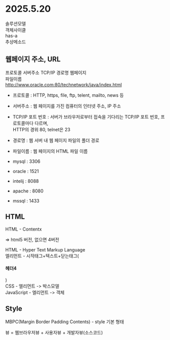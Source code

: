 # 2025.5.20   
솔루션모델  
객체사이클  
has-a  
추상메소드  
  
## 웹페이지 주소, URL  
프로토콜   서버주소   TCP/IP   경로명    웹페이지   
                                     파일이름  
http://www.oracle.com:80/technetwork/java/index.html  
  
- 프로토콜 : HTTP, https, file, ftp, telent, mailto, news 등  
- 서버주소 : 웹 페이지를 가진 컴퓨터의 인터넷 주소, IP 주소  
- TCP/IP 포트 번호 : 서버가 브라우저로부터 접속을 기다리는 TCP/IP 포트 번호, 프로토콜마다 다르며,  
   HTTP의 경위 80, telnet은 23  
- 경로명 : 웹 서버 내 웹 페이지 파일의 폴더 경로  
- 파일이름 : 웹 페이지의 HTML 파일 이름  

- mysql : 3306   
- oracle : 1521      
- intelij : 8088  
- apache : 8080   
- mssql : 1433     

## HTML     
HTML - Contentx     
<!DOCTYPE html>  => html5 버전, 없으면 4버전         
HTML - Hyper Text Markup Language   
엘리먼트 - 시작태그+텍스트+닫는태그( <h4>헤더4</h4>)        
CSS - 엘리먼트 -> 박스모델     
JavaScript - 엘리먼트 -> 객체     
     
## Style     
MBPC(Margin Border Padding Contents) - style 기본 형태         
     
뷰 = 웹브라우저뷰 + 사용자뷰 + 개발자뷰(소스코드)     
     

